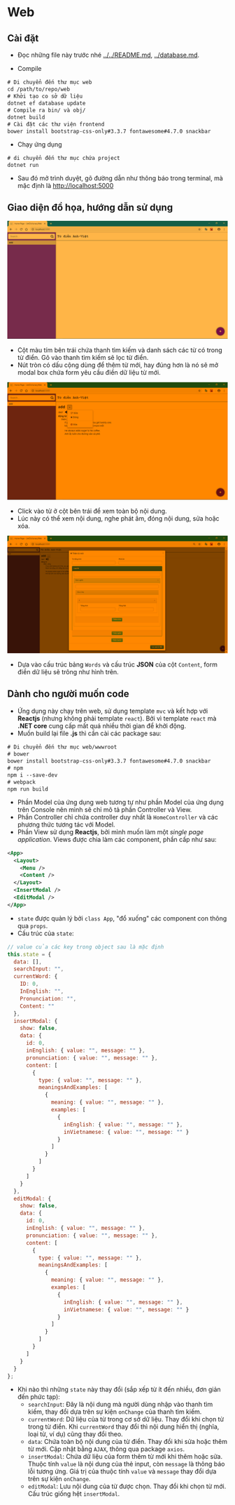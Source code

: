 # Web

## Cài đặt

* Đọc những file này trước nhé [../../README.md](../../README.md), [../database.md](../database.md).

* Compile
```shell
# Di chuyển đến thư mục web
cd /path/to/repo/web
# Khởi tạo co sở dữ liệu
dotnet ef database update
# Compile ra bin/ và obj/
dotnet build
# Cài đặt các thư viện frontend
bower install bootstrap-css-only#3.3.7 fontawesome#4.7.0 snackbar
```
* Chạy ứng dụng
```shell
# di chuyển đến thư mục chứa project
dotnet run
```
* Sau đó mở trình duyệt, gõ đường dẫn như thông báo trong terminal, mà mặc định là [http://localhost:5000](http://localhost:5000)

## Giao diện đồ họa, hướng dẫn sử dụng

![Tổng quan giao diện](../images/ui-overview.PNG)

* Cột màu tím bên trái chứa thanh tìm kiếm và danh sách các từ có trong từ điển. Gõ vào thanh tìm kiếm sẽ lọc từ điển.
* Nút tròn có dấu cộng dùng để thêm từ mới, hay đúng hơn là nó sẽ mở modal box chứa form yêu cầu điền dữ liệu từ mới.

![Hiển thị nội dung từ](../images/ui-display-word.PNG)

* Click vào từ ở cột bên trái để xem toàn bộ nội dung.
* Lúc này có thể xem nội dung, nghe phát âm, đóng nội dung, sửa hoặc xóa.

![Form](../images/ui-form.PNG)

* Dựa vào cấu trúc bảng `Words` và cấu trúc **JSON** của cột `Content`, form điền dữ liệu sẽ trông như hình trên.

## Dành cho người muốn code

* Ứng dụng này chạy trên web, sử dụng template `mvc` và kết hợp với **Reactjs** (nhưng không phải template `react`). Bởi vì template `react` mà **.NET core** cung cấp mất quá nhiều thời gian để khởi động.
* Muốn build lại file **.js** thì cần cài các package sau:
```shell
# Di chuyển đến thư mục web/wwwroot
# bower
bower install bootstrap-css-only#3.3.7 fontawesome#4.7.0 snackbar
# npm
npm i --save-dev
# webpack
npm run build
```

* Phần Model của ứng dụng web tương tự như phần Model của ứng dụng trên Console nên mình sẽ chỉ mô tả phần Controller và View.
* Phần Controller chỉ chứa controller duy nhất là `HomeController` và các phương thức tương tác với Model.
* Phần View sử dụng **Reactjs**, bởi mình muốn làm một *single page application*. Views được chia làm các component, phần cấp như sau:
```xml
<App>
  <Layout>
    <Menu />
    <Content />
  </Layout>
  <InsertModal />
  <EditModal />
</App>
```
* `state` được quản lý bởi `class App`, "đổ xuống" các component con thông qua `props`.
* Cấu trúc của `state`:
```js
// value của các key trong object sau là mặc định
this.state = {
  data: [],
  searchInput: "",
  currentWord: {
    ID: 0,
    InEnglish: "",
    Pronunciation: "",
    Content: ""
  },
  insertModal: {
    show: false,
    data: {
      id: 0,
      inEnglish: { value: "", message: "" },
      pronunciation: { value: "", message: "" },
      content: [
        {
          type: { value: "", message: "" },
          meaningsAndExamples: [
            {
              meaning: { value: "", message: "" },
              examples: [
                {
                  inEnglish: { value: "", message: "" },
                  inVietnamese: { value: "", message: "" }
                }
              ]
            }
          ]
        }
      ]
    }
  },
  editModal: {
    show: false,
    data: {
      id: 0,
      inEnglish: { value: "", message: "" },
      pronunciation: { value: "", message: "" },
      content: [
        {
          type: { value: "", message: "" },
          meaningsAndExamples: [
            {
              meaning: { value: "", message: "" },
              examples: [
                {
                  inEnglish: { value: "", message: "" },
                  inVietnamese: { value: "", message: "" }
                }
              ]
            }
          ]
        }
      ]
    }
  }
};
```
* Khi nào thì những `state` này thay đổi (sắp xếp từ ít đến nhiều, đơn giản đến phức tạp):
    * `searchInput`: Đây là nội dung mà người dùng nhập vào thanh tìm kiếm, thay đổi dựa trên sự kiện `onChange` của thanh tìm kiếm.
    * `currentWord`: Dữ liệu của từ trong cơ sở dữ liệu. Thay đổi khi chọn từ trong từ điển. Khi `currentWord` thay đổi thì nội dung hiển thị (nghĩa, loại từ, ví dụ) cũng thay đổi theo.
    * `data`: Chứa toàn bộ nội dung của từ điển. Thay đổi khi sửa hoặc thêm từ mới. Cập nhật bằng `AJAX`, thông qua package `axios`.
    * `insertModal`: Chứa dữ liệu của form thêm từ mới khi thêm hoặc sửa. Thuộc tính `value` là nội dung của thẻ input, còn `message` là thông báo lỗi tương ứng. Giá trị của thuộc tính `value` và `message` thay đổi dựa trên sự kiện `onChange`.
    * `editModal`: Lưu nội dung của từ được chọn. Thay đổi khi chọn từ mới. Cấu trúc giống hệt `insertModal`.


